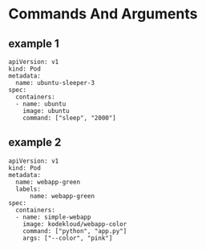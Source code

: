 # Commands And Arguments

## example 1

```
apiVersion: v1 
kind: Pod 
metadata:
  name: ubuntu-sleeper-3 
spec:
  containers:
  - name: ubuntu
    image: ubuntu
    command: ["sleep", "2000"]
```

## example 2

```
apiVersion: v1
kind: Pod 
metadata:
  name: webapp-green
  labels:
      name: webapp-green
spec:
  containers:
  - name: simple-webapp
    image: kodekloud/webapp-color
    command: ["python", "app.py"]
    args: ["--color", "pink"]
```

